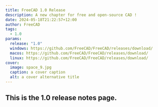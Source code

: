 ```yaml
---
title: FreeCAD 1.0 Release
description: A new chapter for free and open-source CAD !
date: 2024-05-18T21:22:57+12:00
author: FreeCAD
tags:
  - 1.0
params:
  release: "1.0"
  windows: https://github.com/FreeCAD/FreeCAD/releases/download/
  macos: https://github.com/FreeCAD/FreeCAD/releases/download/
  linux: https://github.com/FreeCAD/FreeCAD/releases/download/
cover:
  image: space_9.jpg
  caption: a cover caption
  alt: a cover alternative title
---
```


## This is the 1.0 release notes page.
